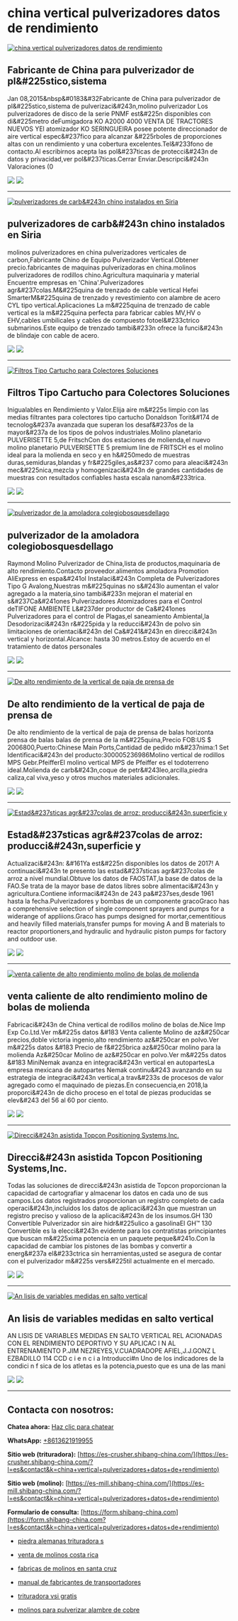 # china vertical pulverizadores datos de rendimiento

<a href="https://swt.shibang-china.com/?l=es&img&k=china+vertical+pulverizadores+datos+de+rendimiento" target="_blank">![china vertical pulverizadores datos de rendimiento](http://static.shibang-china.com/all-800x300/699.jpg)</a>

## Fabricante de China para pulverizador de pl&#225stico,sistema
Jan 08,2015&nbsp&#0183&#32Fabricante de China para pulverizador de pl&#225stico,sistema de pulverizaci&#243n,molino pulverizador Los pulverizadores de disco de la serie PNMF est&#225n disponibles con di&#225metro deFumigadora KO A2000 4000 VENTA DE TRACTORES NUEVOS YEl atomizador KO SERINGUEIRA posee potente direccionador de aire vertical espec&#237fico para alcanzar &#225rboles de proporciones altas con un rendimiento y una cobertura excelentes.Tel&#233fono de contacto.Al escribirnos acepta las pol&#237ticas de protecci&#243n de datos y privacidad,ver pol&#237ticas.Cerrar Enviar.Descripci&#243n Valoraciones (0


<a href="https://whatsapp.shibangsoft.com/WhatsApp.php" target="_blank" title="WhatsApp">![](http://static.shibang-china.com/icon/whatsapp.png)</a> <a href="https://swt.shibang-china.com/?l=es&icon&k=china+vertical+pulverizadores+datos+de+rendimiento" target="_blank">![](http://static.shibang-china.com/icon/chat-es.png)</a>

---

<a href="https://swt.shibang-china.com/?l=es&img&k=china+vertical+pulverizadores+datos+de+rendimiento" target="_blank">![pulverizadores de carb&#243n chino instalados en Siria](http://static.shibang-china.com/all-800x300/63.jpg)</a>

## pulverizadores de carb&#243n chino instalados en Siria
molinos pulverizadores en china pulverizadores verticales de carbon,Fabricante Chino de Equipo Pulverizador Vertical.Obtener precio.fabricantes de maquinas pulverizadoras en china.molinos pulverizadores de rodillos chino.Agricultura maquinaria y material Encuentre empresas en 'China'.Pulverizadores agr&#237colas.M&#225quina de trenzado de cable vertical Hefei SmarterM&#225quina de trenzado y revestimiento con alambre de acero CYL tipo vertical.Aplicaciones La m&#225quina de trenzado de cable vertical es la m&#225quina perfecta para fabricar cables MV,HV o EHV,cables umbilicales y cables de compuesto fotoel&#233ctrico submarinos.Este equipo de trenzado tambi&#233n ofrece la funci&#243n de blindaje con cable de acero.


<a href="https://whatsapp.shibangsoft.com/WhatsApp.php" target="_blank" title="WhatsApp">![](http://static.shibang-china.com/icon/whatsapp.png)</a> <a href="https://swt.shibang-china.com/?l=es&icon&k=china+vertical+pulverizadores+datos+de+rendimiento" target="_blank">![](http://static.shibang-china.com/icon/chat-es.png)</a>

---

<a href="https://swt.shibang-china.com/?l=es&img&k=china+vertical+pulverizadores+datos+de+rendimiento" target="_blank">![Filtros Tipo Cartucho para Colectores Soluciones](http://static.shibang-china.com/all-800x300/551.jpg)</a>

## Filtros Tipo Cartucho para Colectores Soluciones
Inigualables en Rendimiento y Valor.Elija aire m&#225s limpio con las medias filtrantes para colectores tipo cartucho Donaldson Torit&#174 de tecnolog&#237a avanzada que superan los desaf&#237os de la mayor&#237a de los tipos de polvos industriales.Molino planetario PULVERISETTE 5,de FritschCon dos estaciones de molienda,el nuevo molino planetario PULVERISETTE 5 premium line de FRITSCH es el molino ideal para la molienda en seco y en h&#250medo de muestras duras,semiduras,blandas y fr&#225giles,as&#237 como para aleaci&#243n mec&#225nica,mezcla y homogenizaci&#243n de grandes cantidades de muestras con resultados confiables hasta escala nanom&#233trica.


<a href="https://whatsapp.shibangsoft.com/WhatsApp.php" target="_blank" title="WhatsApp">![](http://static.shibang-china.com/icon/whatsapp.png)</a> <a href="https://swt.shibang-china.com/?l=es&icon&k=china+vertical+pulverizadores+datos+de+rendimiento" target="_blank">![](http://static.shibang-china.com/icon/chat-es.png)</a>

---

<a href="https://swt.shibang-china.com/?l=es&img&k=china+vertical+pulverizadores+datos+de+rendimiento" target="_blank">![pulverizador de la amoladora colegiobosquesdellago](http://static.shibang-china.com/all-800x300/694.jpg)</a>

## pulverizador de la amoladora colegiobosquesdellago
Raymond Molino Pulverizador de China,lista de productos,maquinaria de alto rendimiento.Contacto proveedor.alimentos amoladora Promotion AliExpress en espa&#241ol Instalaci&#243n Completa de Pulverizadores Tipo G Avalong,Nuestras m&#225quinas no s&#243lo aumentan el valor agregado a la materia,sino tambi&#233n mejoran el material en s&#237Ca&#241ones Pulverizadores Atomizadores para el Control deTIFONE AMBIENTE L&#237der productor de Ca&#241ones Pulverizadores para el control de Plagas,el saneamiento Ambiental,la Desodorizaci&#243n r&#225pida y la reducci&#243n de polvo sin limitaciones de orientaci&#243n del Ca&#241&#243n en direcci&#243n vertical y horizontal.Alcance: hasta 30 metros.Estoy de acuerdo en el tratamiento de datos personales


<a href="https://whatsapp.shibangsoft.com/WhatsApp.php" target="_blank" title="WhatsApp">![](http://static.shibang-china.com/icon/whatsapp.png)</a> <a href="https://swt.shibang-china.com/?l=es&icon&k=china+vertical+pulverizadores+datos+de+rendimiento" target="_blank">![](http://static.shibang-china.com/icon/chat-es.png)</a>

---

<a href="https://swt.shibang-china.com/?l=es&img&k=china+vertical+pulverizadores+datos+de+rendimiento" target="_blank">![De alto rendimiento de la vertical de paja de prensa de](http://static.shibang-china.com/all-800x300/104.jpg)</a>

## De alto rendimiento de la vertical de paja de prensa de
De alto rendimiento de la vertical de paja de prensa de balas horizonta prensa de balas balas de prensa de la m&#225quina,Precio FOB:US $ 2006800,Puerto:Chinese Main Ports,Cantidad de pedido m&#237nima:1 Set Identificaci&#243n del producto:300005236986Molino vertical de rodillos MPS Gebr.PfeifferEl molino vertical MPS de Pfeiffer es el todoterreno ideal.Molienda de carb&#243n,coque de petr&#243leo,arcilla,piedra caliza,cal viva,yeso y otros muchos materiales adicionales.


<a href="https://whatsapp.shibangsoft.com/WhatsApp.php" target="_blank" title="WhatsApp">![](http://static.shibang-china.com/icon/whatsapp.png)</a> <a href="https://swt.shibang-china.com/?l=es&icon&k=china+vertical+pulverizadores+datos+de+rendimiento" target="_blank">![](http://static.shibang-china.com/icon/chat-es.png)</a>

---

<a href="https://swt.shibang-china.com/?l=es&img&k=china+vertical+pulverizadores+datos+de+rendimiento" target="_blank">![Estad&#237sticas agr&#237colas de arroz: producci&#243n,superficie y](http://static.shibang-china.com/all-800x300/45.jpg)</a>

## Estad&#237sticas agr&#237colas de arroz: producci&#243n,superficie y
Actualizaci&#243n: &#161Ya est&#225n disponibles los datos de 2017! A continuaci&#243n te presento las estad&#237sticas agr&#237colas de arroz a nivel mundial.Obtuve los datos de FAOSTAT,la base de datos de la FAO.Se trata de la mayor base de datos libres sobre alimentaci&#243n y agricultura.Contiene informaci&#243n de 243 pa&#237ses,desde 1961 hasta la fecha.Pulverizadores y bombas de un componente gracoGraco has a comprehensive selection of single component sprayers and pumps for a widerange of appliions.Graco has pumps designed for mortar,cementitious and heavily filled materials,transfer pumps for moving A and B materials to reactor proportioners,and hydraulic and hydraulic piston pumps for factory and outdoor use.


<a href="https://whatsapp.shibangsoft.com/WhatsApp.php" target="_blank" title="WhatsApp">![](http://static.shibang-china.com/icon/whatsapp.png)</a> <a href="https://swt.shibang-china.com/?l=es&icon&k=china+vertical+pulverizadores+datos+de+rendimiento" target="_blank">![](http://static.shibang-china.com/icon/chat-es.png)</a>

---

<a href="https://swt.shibang-china.com/?l=es&img&k=china+vertical+pulverizadores+datos+de+rendimiento" target="_blank">![venta caliente de alto rendimiento molino de bolas de molienda](http://static.shibang-china.com/all-800x300/223.jpg)</a>

## venta caliente de alto rendimiento molino de bolas de molienda
Fabricaci&#243n de China vertical de rodillos molino de bolas de.Nice Imp Exp Co.Ltd.Ver m&#225s datos &#183 Venta caliente Molino de az&#250car precios,doble victoria ingenio,alto rendimiento az&#250car en polvo.Ver m&#225s datos &#183 Precio de f&#225brica az&#250car molino para la molienda Az&#250car Molino de az&#250car en polvo.Ver m&#225s datos &#183 MiniNemak avanza en integraci&#243n vertical en autopartesLa empresa mexicana de autopartes Nemak continu&#243 avanzando en su estrategia de integraci&#243n vertical,a trav&#233s de procesos de valor agregado como el maquinado de piezas.En consecuencia,en 2018,la proporci&#243n de dicho proceso en el total de piezas producidas se elev&#243 del 56 al 60 por ciento.


<a href="https://whatsapp.shibangsoft.com/WhatsApp.php" target="_blank" title="WhatsApp">![](http://static.shibang-china.com/icon/whatsapp.png)</a> <a href="https://swt.shibang-china.com/?l=es&icon&k=china+vertical+pulverizadores+datos+de+rendimiento" target="_blank">![](http://static.shibang-china.com/icon/chat-es.png)</a>

---

<a href="https://swt.shibang-china.com/?l=es&img&k=china+vertical+pulverizadores+datos+de+rendimiento" target="_blank">![Direcci&#243n asistida Topcon Positioning Systems,Inc.](http://static.shibang-china.com/all-800x300/290.jpg)</a>

## Direcci&#243n asistida Topcon Positioning Systems,Inc.
Todas las soluciones de direcci&#243n asistida de Topcon proporcionan la capacidad de cartografiar y almacenar los datos en cada uno de sus campos.Los datos registrados proporcionan un registro completo de cada operaci&#243n,incluidos los datos de aplicaci&#243n que muestran un registro preciso y valioso de la aplicaci&#243n de los insumos.GH 130 Convertible Pulverizador sin aire hidr&#225ulico a gasolinaEl GH™ 130 Convertible es la elecci&#243n evidente para los contratistas principiantes que buscan m&#225xima potencia en un paquete peque&#241o.Con la capacidad de cambiar los pistones de las bombas y convertir a energ&#237a el&#233ctrica sin herramientas,usted se asegura de contar con el pulverizador m&#225s vers&#225til actualmente en el mercado.


<a href="https://whatsapp.shibangsoft.com/WhatsApp.php" target="_blank" title="WhatsApp">![](http://static.shibang-china.com/icon/whatsapp.png)</a> <a href="https://swt.shibang-china.com/?l=es&icon&k=china+vertical+pulverizadores+datos+de+rendimiento" target="_blank">![](http://static.shibang-china.com/icon/chat-es.png)</a>

---

<a href="https://swt.shibang-china.com/?l=es&img&k=china+vertical+pulverizadores+datos+de+rendimiento" target="_blank">![An lisis de variables medidas en salto vertical](http://static.shibang-china.com/all-800x300/925.jpg)</a>

## An lisis de variables medidas en salto vertical
AN LISIS DE VARIABLES MEDIDAS EN SALTO VERTICAL REL ACIONADAS CON EL RENDIMIENTO DEPORTIVO Y SU APLICAC I N AL ENTRENAMIENTO P.JIM NEZREYES,V.CUADRADOPE AFIEL,J.J.GONZ L EZBADILLO 114 CCD c i e n c i a Introducci#n Uno de los indicadores de la condici n f sica de los atletas es la potencia,puesto que es una de las mani

<a href="https://whatsapp.shibangsoft.com/WhatsApp.php" target="_blank" title="WhatsApp">![](http://static.shibang-china.com/icon/whatsapp.png)</a> <a href="https://swt.shibang-china.com/?l=es&icon&k=china+vertical+pulverizadores+datos+de+rendimiento" target="_blank">![](http://static.shibang-china.com/icon/chat-es.png)</a>

---
## Contacta con nosotros:

**Chatea ahora:** [Haz clic para chatear](https://swt.shibang-china.com?l=es&contact&k=china+vertical+pulverizadores+datos+de+rendimiento)

**WhatsApp:**  [+8613621919955](https://whatsapp.shibangsoft.com/WhatsApp.php)

**Sitio web (trituradora):** [https://es-crusher.shibang-china.com/](https://es-crusher.shibang-china.com/?l=es&contact&k=china+vertical+pulverizadores+datos+de+rendimiento)

**Sitio web (molino):** [https://es-mill.shibang-china.com/](https://es-mill.shibang-china.com/?l=es&contact&k=china+vertical+pulverizadores+datos+de+rendimiento)

**Formulario de consulta:** [https://form.shibang-china.com](https://form.shibang-china.com?l=es&contact&k=china+vertical+pulverizadores+datos+de+rendimiento)

* [piedra alemanas trituradora s](../84/piedra%20alemanas%20trituradora%20s.md)

* [venta de molinos costa rica](../89/venta%20de%20molinos%20costa%20rica.md)

* [fabricas de molinos en santa cruz](../93/fabricas%20de%20molinos%20en%20santa%20cruz.md)

* [manual de fabricantes de transportadores](../89/manual%20de%20fabricantes%20de%20transportadores.md)

* [trituradora vsi gratis](../90/trituradora%20vsi%20gratis.md)

* [molinos para pulverizar alambre de cobre](../84/molinos%20para%20pulverizar%20alambre%20de%20cobre.md)